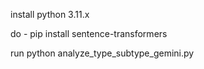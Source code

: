 install python 3.11.x

do - pip install sentence-transformers

run python analyze_type_subtype_gemini.py
